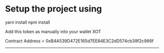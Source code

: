 # Setup the project using 

yarn install 
npm install

Add this token as manually into your wallet XOT

Contract Address = 0xB4A539D472E165d7EE84E3C2dD574cb39f2c966f

------------
